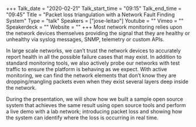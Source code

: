 +++
Talk_date = "2020-02-21"
Talk_start_time = "09:15"
Talk_end_time = "09:45"
Title = "Packet loss triangulation with a Network Fault Finding System"
Type = "talk"
Speakers = ["jose-leitao"]
Youtube = ""
Vimeo = ""
Speakerdeck = ""
Website = ""
+++
Most network monitoring relies upon the network devices themselves providing the signal that they are healthy or unhealthy via syslog messages, SNMP, telemetry or custom APIs.

In large scale networks, we can’t trust the network devices to accurately report health in all the possible failure cases that may exist. In addition to standard monitoring tools, we also actively probe our networks with test traffic to ensure the platform is behaving as we expect. With active monitoring, we can find the network elements that don’t know they are dropping/mangling packets even when they exist several layers deep inside the network.

During the presentation, we will show how we built a sample open source system that achieves the same result using open source tools and perform a live demo with a lab network; introducing packet loss and showing how the system can identify where the loss is occurring in real time.
